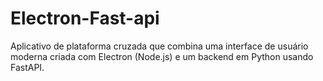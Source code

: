 # Electron-Fast-api
Aplicativo de plataforma cruzada que combina uma interface de usuário moderna criada com Electron (Node.js) e um backend em Python usando FastAPI.
